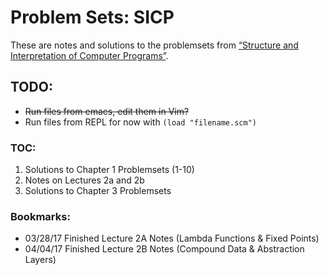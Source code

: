 # Problem Sets: SICP

These are notes and solutions to the problemsets from [“Structure and Interpretation of Computer Programs”](https://mitpress.mit.edu/sicp/full-text/book/book.html).

## TODO:
- ~~Run files from emacs, edit them in Vim?~~
- Run files from REPL for now with `(load "filename.scm")`

### TOC:
1. Solutions to Chapter 1 Problemsets (1-10)
2. Notes on Lectures 2a and 2b
3. Solutions to Chapter 3 Problemsets

### Bookmarks:
- 03/28/17 Finished Lecture 2A Notes (Lambda Functions & Fixed Points)
- 04/04/17 Finished Lecture 2B Notes (Compound Data & Abstraction Layers)
